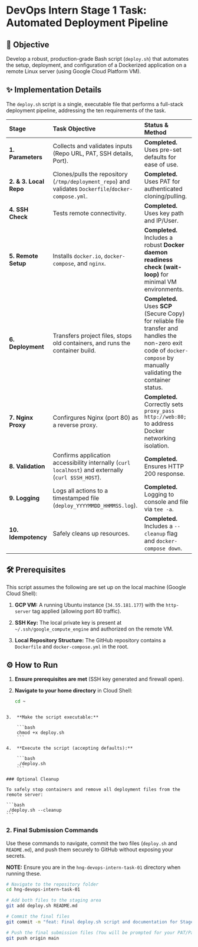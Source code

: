 

# DevOps Intern Stage 1 Task: Automated Deployment Pipeline

## 🚀 Objective

Develop a robust, production-grade Bash script (`deploy.sh`) that automates the setup, deployment, and configuration of a Dockerized application on a remote Linux server (using Google Cloud Platform VM).

## ✨ Implementation Details

The `deploy.sh` script is a single, executable file that performs a full-stack deployment pipeline, addressing the ten requirements of the task.

| **Stage** | **Task Objective** | **Status & Method** |
| :--- | :--- | :--- |
| **1. Parameters** | Collects and validates inputs (Repo URL, PAT, SSH details, Port). | **Completed.** Uses pre-set defaults for ease of use. |
| **2. & 3. Local Repo** | Clones/pulls the repository (`/tmp/deployment_repo`) and validates `Dockerfile`/`docker-compose.yml`. | **Completed.** Uses PAT for authenticated cloning/pulling. |
| **4. SSH Check** | Tests remote connectivity. | **Completed.** Uses key path and IP/User. |
| **5. Remote Setup** | Installs `docker.io`, `docker-compose`, and `nginx`. | **Completed.** Includes a robust **Docker daemon readiness check (wait-loop)** for minimal VM environments. |
| **6. Deployment** | Transfers project files, stops old containers, and runs the container build. | **Completed.** Uses **SCP** (Secure Copy) for reliable file transfer and handles the non-zero exit code of `docker-compose` by manually validating the container status. |
| **7. Nginx Proxy** | Confirgures Nginx (port 80) as a reverse proxy. | **Completed.** Correctly sets `proxy_pass http://web:80;` to address Docker networking isolation. |
| **8. Validation** | Confirms application accessibility internally (`curl localhost`) and externally (`curl $SSH_HOST`). | **Completed.** Ensures HTTP 200 response. |
| **9. Logging** | Logs all actions to a timestamped file (`deploy_YYYYMMDD_HHMMSS.log`). | **Completed.** Logging to console and file via `tee -a`. |
| **10. Idempotency** | Safely cleans up resources. | **Completed.** Includes a `--cleanup` flag and `docker-compose down`. |

## 🛠 Prerequisites

This script assumes the following are set up on the local machine (Google Cloud Shell):

1. **GCP VM:** A running Ubuntu instance (`34.55.181.177`) with the `http-server` tag applied (allowing port 80 traffic).

2. **SSH Key:** The local private key is present at `~/.ssh/google_compute_engine` and authorized on the remote VM.

3. **Local Repository Structure:** The GitHub repository contains a `Dockerfile` and `docker-compose.yml` in the root.

## ⚙️ How to Run

1. **Ensure prerequisites are met** (SSH key generated and firewall open).

2. **Navigate to your home directory** in Cloud Shell:

   ```bash
   cd ~
````

3.  **Make the script executable:**

    ```bash
    chmod +x deploy.sh
    ```

4.  **Execute the script (accepting defaults):**

    ```bash
    ./deploy.sh
    ```

### Optional Cleanup

To safely stop containers and remove all deployment files from the remote server:

```bash
./deploy.sh --cleanup
```

````

### 2. Final Submission Commands

Use these commands to navigate, commit the two files (`deploy.sh` and `README.md`), and push them securely to GitHub without exposing your secrets.

**NOTE:** Ensure you are in the `hng-devops-intern-task-01` directory when running these.

```bash
# Navigate to the repository folder
cd hng-devops-intern-task-01

# Add both files to the staging area
git add deploy.sh README.md

# Commit the final files
git commit -m "feat: Final deploy.sh script and documentation for Stage 1 submission."

# Push the final submission files (You will be prompted for your PAT/Password)
git push origin main

